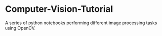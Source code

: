 # Computer-Vision-Tutorial
A series of python notebooks performing different image processing tasks using OpenCV.
